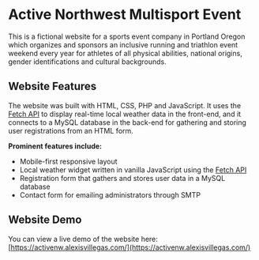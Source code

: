 # Active Northwest Multisport Event

This is a fictional website for a sports event company in Portland Oregon which organizes and sponsors an inclusive running and triathlon event weekend every year for athletes of all physical abilities, national origins, gender identifications and cultural backgrounds.

## Website Features

The website was built with HTML, CSS, PHP and JavaScript. It uses the [Fetch API](https://developer.mozilla.org/en-US/docs/Web/API/Fetch_API) to display real-time local weather data in the front-end, and it connects to a MySQL database in the back-end for gathering and storing user registrations from an HTML form.

**Prominent features include:**

* Mobile-first responsive layout
* Local weather widget written in vanilla JavaScript using the [Fetch API](https://developer.mozilla.org/en-US/docs/Web/API/Fetch_API)
* Registration form that gathers and stores user data in a MySQL database
* Contact form for emailing administrators through SMTP

## Website Demo

You can view a live demo of the website here: [https://activenw.alexisvillegas.com/](https://activenw.alexisvillegas.com/)
